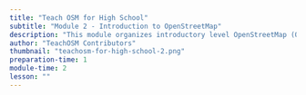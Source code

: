 ```yaml
---
title: "Teach OSM for High School"
subtitle: "Module 2 - Introduction to OpenStreetMap"
description: "This module organizes introductory level OpenStreetMap (OSM) resources that provide the teacher with a simple, but comprehensive overview of the OSM project."
author: "TeachOSM Contributors"
thumbnail: "teachosm-for-high-school-2.png"
preparation-time: 1
module-time: 2
lesson: ""
---
```

